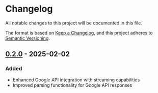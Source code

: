 # Changelog

All notable changes to this project will be documented in this file.

The format is based on [Keep a Changelog](https://keepachangelog.com/en/1.0.0/),
and this project adheres to [Semantic Versioning](https://semver.org/spec/v2.0.0.html).

## [0.2.0] - 2025-02-02

### Added
- Enhanced Google API integration with streaming capabilities
- Improved parsing functionality for Google API responses

[0.2.0]: https://github.com/laiso/askrepo/compare/v0.1.0...v0.2.0 